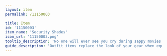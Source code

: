 ```yaml
---
layout: item
permalink: /11150003

title: Item
id: '11150003'
item_name: 'Security Shades'
icon_url: '11150003.png'
tooltip_description: 'No one will ever see you cry during sappy movies with these on!'
guide_description: 'Outfit items replace the look of your gear when equipped.'
---
```

